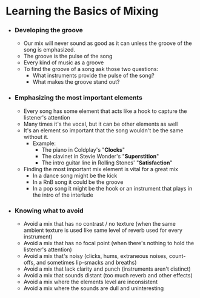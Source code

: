 # Learning the Basics of Mixing

* ### Developing the groove
  * Our mix will never sound as good as it can unless the groove of the song is emphasized.
  * The groove is the pulse of the song
  * Every kind of music as a groove
  * To find the groove of a song ask those two questions:
    * What instruments provide the pulse of the song?
    * What makes the groove stand out?
* ### Emphasizing the most important elements
  * Every song has some element that acts like a hook to capture the listener's attention
  * Many times it's the vocal, but it can be other elements as well
  * It's an element so important that the song wouldn't be the same without it.
    * Example:
      * The piano in Coldplay's "**Clocks**"
      * The clavinet in Stevie Wonder's "**Superstition**"
      * The intro guitar line in Rolling Stones' "**Satisfaction**"
  * Finding the most important mix element is vital for a great mix
    * In a dance song might be the kick
    * In a RnB song it could be the groove
    * In a pop song it might be the hook or an instrument that plays in the intro of the interlude

* ### Knowing what to avoid
  * Avoid a mix that has no contrast / no texture (when the same ambient texture is used like same level of reverb used for every instrument)
  * Avoid a mix that has no focal point (when there's nothing to hold the listener's attention)
  * Avoid a mix that's noisy (clicks, hums, extraneous noises, count-offs, and sometimes lip-smacks and breaths)
  * Avoid a mix that lack clarity and punch (instruments aren't distinct)
  * Avoid a mix that sounds distant (too much reverb and other effects)
  * Avoid a mix where the elements level are inconsistent
  * Avoid a mix where the sounds are dull and uninteresting 
